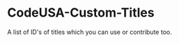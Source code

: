 CodeUSA-Custom-Titles
=====================

A list of ID's of titles which you can use or contribute too. 
